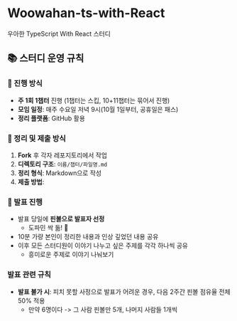# Woowahan-ts-with-React
우아한 TypeScript With React 스터디

## :books: 스터디 운영 규칙

### :date: 진행 방식
- **주 1회 1챕터** 진행 (1챕터는 스킵, 10+11챕터는 묶어서 진행)
- **모임 일정**: 매주 수요일 저녁 9시(10월 1일부터, 공휴일은 패스)
- **정리 플랫폼**: GitHub 활용

### :pencil: 정리 및 제출 방식
1. **Fork** 후 각자 레포지토리에서 작업
2. **디렉토리 구조**: `이름/챕터/파일명.md`
3. **정리 형식**: Markdown으로 작성
4. **제출 방법**: 

### :game_die: 발표 진행
- 발표 당일에 **핀볼으로 발표자 선정**
  - 도파민 싹 돎! :rocket:
- 10분 가량 본인이 정리한 내용과 인상 깊었던 내용 공유
- 이후 모든 스터디원이 이야기 나누고 싶은 주제를 각각 하나씩 공유
  - 흥미로운 주제로 이야기 나눠보기

### 발표 관련 규칙
- **발표 불가 시**: 피치 못할 사정으로 발표가 어려운 경우, 다음 2주간 핀볼 점유율 전체 50% 적용
  - 만약 6명이다 -> 그 사람 핀볼만 5개, 나머지 사람들 1개씩
